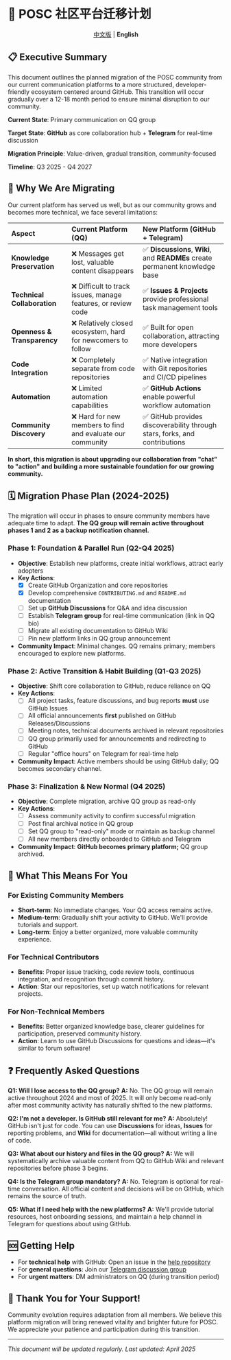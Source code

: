 # 🚀 POSC 社区平台迁移计划

<p align="center">
  <a href="./README_CN.md">中文版</a> | <strong>English</strong>
</p>

## 📋 Executive Summary

This document outlines the planned migration of the POSC community from our current communication platforms to a more structured, developer-friendly ecosystem centered around GitHub. This transition will occur gradually over a 12-18 month period to ensure minimal disruption to our community.

**Current State**: Primary communication on QQ group

**Target State**: **GitHub** as core collaboration hub + **Telegram** for real-time discussion

**Migration Principle**: Value-driven, gradual transition, community-focused

**Timeline**: Q3 2025 - Q4 2027

## 🤔 Why We Are Migrating

Our current platform has served us well, but as our community grows and becomes more technical, we face several limitations:

| Aspect | Current Platform (QQ) | New Platform (GitHub + Telegram) |
| :--- | :--- | :--- |
| **Knowledge Preservation** | ❌ Messages get lost, valuable content disappears | ✅ **Discussions**, **Wiki**, and **READMEs** create permanent knowledge base |
| **Technical Collaboration** | ❌ Difficult to track issues, manage features, or review code | ✅ **Issues & Projects** provide professional task management tools |
| **Openness & Transparency** | ❌ Relatively closed ecosystem, hard for newcomers to follow | ✅ Built for open collaboration, attracting more developers |
| **Code Integration** | ❌ Completely separate from code repositories | ✅ Native integration with Git repositories and CI/CD pipelines |
| **Automation** | ❌ Limited automation capabilities | ✅ **GitHub Actions** enable powerful workflow automation |
| **Community Discovery** | ❌ Hard for new members to find and evaluate our community | ✅ GitHub provides discoverability through stars, forks, and contributions |

**In short, this migration is about upgrading our collaboration from "chat" to "action" and building a more sustainable foundation for our growing community.**

## 🗓️ Migration Phase Plan (2024-2025)

The migration will occur in phases to ensure community members have adequate time to adapt. **The QQ group will remain active throughout phases 1 and 2 as a backup notification channel.**

### Phase 1: Foundation & Parallel Run (Q2-Q4 2025)
- **Objective**: Establish new platforms, create initial workflows, attract early adopters
- **Key Actions**:
  - [x] Create GitHub Organization and core repositories
  - [x] Develop comprehensive `CONTRIBUTING.md` and `README.md` documentation
  - [ ] Set up **GitHub Discussions** for Q&A and idea discussion
  - [ ] Establish **Telegram group** for real-time communication (link in QQ bio)
  - [ ] Migrate all existing documentation to GitHub Wiki
  - [ ] Pin new platform links in QQ group announcement
- **Community Impact**: Minimal changes. QQ remains primary; members encouraged to explore new platforms.

### Phase 2: Active Transition & Habit Building (Q1-Q3 2025)
- **Objective**: Shift core collaboration to GitHub, reduce reliance on QQ
- **Key Actions**:
  - [ ] All project tasks, feature discussions, and bug reports **must** use GitHub Issues
  - [ ] All official announcements **first** published on GitHub Releases/Discussions
  - [ ] Meeting notes, technical documents archived in relevant repositories
  - [ ] QQ group primarily used for announcements and redirecting to GitHub
  - [ ] Regular "office hours" on Telegram for real-time help
- **Community Impact**: Active members should be using GitHub daily; QQ becomes secondary channel.

### Phase 3: Finalization & New Normal (Q4 2025)
- **Objective**: Complete migration, archive QQ group as read-only
- **Key Actions**:
  - [ ] Assess community activity to confirm successful migration
  - [ ] Post final archival notice in QQ group
  - [ ] Set QQ group to "read-only" mode or maintain as backup channel
  - [ ] All new members directly onboarded to GitHub and Telegram
- **Community Impact**: **GitHub becomes primary platform;** QQ group archived.

## 👥 What This Means For You

### For Existing Community Members
- **Short-term**: No immediate changes. Your QQ access remains active.
- **Medium-term**: Gradually shift your activity to GitHub. We'll provide tutorials and support.
- **Long-term**: Enjoy a better organized, more valuable community experience.

### For Technical Contributors
- **Benefits**: Proper issue tracking, code review tools, continuous integration, and recognition through commit history.
- **Action**: Star our repositories, set up watch notifications for relevant projects.

### For Non-Technical Members
- **Benefits**: Better organized knowledge base, clearer guidelines for participation, preserved community history.
- **Action**: Learn to use GitHub Discussions for questions and ideas—it's similar to forum software!

## ❓ Frequently Asked Questions

**Q1: Will I lose access to the QQ group?**
**A:** No. The QQ group will remain active throughout 2024 and most of 2025. It will only become read-only after most community activity has naturally shifted to the new platforms.

**Q2: I'm not a developer. Is GitHub still relevant for me?**
**A:** Absolutely! GitHub isn't just for code. You can use **Discussions** for ideas, **Issues** for reporting problems, and **Wiki** for documentation—all without writing a line of code.

**Q3: What about our history and files in the QQ group?**
**A:** We will systematically archive valuable content from QQ to GitHub Wiki and relevant repositories before phase 3 begins.

**Q4: Is the Telegram group mandatory?**
**A:** No. Telegram is optional for real-time conversation. All official content and decisions will be on GitHub, which remains the source of truth.

**Q5: What if I need help with the new platforms?**
**A:** We'll provide tutorial resources, host onboarding sessions, and maintain a help channel in Telegram for questions about using GitHub.

## 🆘 Getting Help

- For **technical help** with GitHub: Open an issue in the [help repository](https://github.com/orgs/penosext/discussions)
- For **general questions**: Join our [Telegram discussion group](https://t.me/your-invite-link)
- For **urgent matters**: DM administrators on QQ (during transition period)

## 🙏 Thank You for Your Support!

Community evolution requires adaptation from all members. We believe this platform migration will bring renewed vitality and brighter future for POSC. We appreciate your patience and participation during this transition.

---
*This document will be updated regularly. Last updated: April 2025*
